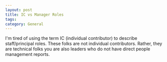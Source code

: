 ```yaml
---
layout: post
title: IC vs Manager Roles
tags: 
category: General
---
```


I'm tired of using the term IC (individual contributor) to describe staff/principal roles. These folks are not individual contributors. Rather, they are technical folks you are also leaders who do not have direct people management reports.
